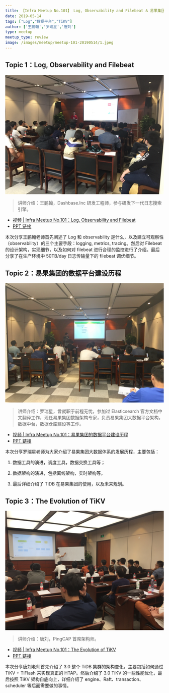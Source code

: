 ```yaml
---
title: 【Infra Meetup No.101】 Log, Observability and Filebeat & 易果集团的数据平台建设历程 & The Evolution of TiKV
date: 2019-05-14
tags: ["Log","数据平台","TiKV"]
author: ['王鹏翰','罗瑞星','唐刘']
type: meetup
meetup_type: review
image: /images/meetup/meetup-101-20190514/1.jpeg
---
```


## Topic 1：Log, Observability and Filebeat

![王鹏翰 | Dashbase.Inc 研发工程师](media/meetup-101-20190514/1.jpeg)

>讲师介绍：王鹏翰，Dashbase.Inc 研发工程师，参与研发下一代日志搜索引擎。

+ [视频 | Infra Meetup No.101：Log, Observability and Filebeat](https://v.qq.com/x/page/x0870a9uwkl.html)
+ [PPT 链接](https://eyun.baidu.com/s/3ht0kKss)

本次分享王鹏翰老师首先阐述了 Log 和 observability 是什么，以及建立可观察性（observability）的三个主要手段：logging, metrics, tracing。然后对 Filebeat 的设计架构，实现细节，以及如何对 filebeat 进行合理的监控进行了介绍。最后分享了在生产环境中 50TB/day 日志传输量下的 filebeat 调优细节。

## Topic 2：易果集团的数据平台建设历程

![罗瑞星 | 易果集团](media/meetup-101-20190514/2.jpg)

>讲师介绍：罗瑞星，曾就职于前程无忧，参加过 Elasticsearch 官方文档中文翻译工作，现任易果集团数据架构专家，负责易果集团大数据平台架构，数据中台，数据仓库建设等工作。

+ [视频 | Infra Meetup No.101：易果集团的数据平台建设历程](https://v.qq.com/x/page/o0870vuug3w.html)
+ [PPT 链接](https://eyun.baidu.com/s/3ht0kKss)

本次分享罗瑞星老师为大家介绍了易果集团大数据体系的发展历程，主要包括：

1. 数据工具的演进，调度工具，数据交换工具等；

2. 数据架构的演进，包括离线架构，实时架构等。

3. 最后详细介绍了 TiDB 在易果集团的使用，以及未来规划。

## Topic 3：The Evolution of TiKV

![唐刘 | PingCAP 首席架构师](media/meetup-101-20190514/3.jpeg)

>讲师介绍：唐刘，PingCAP 首席架构师。

+ [视频 | Infra Meetup No.101：The Evolution of TiKV](https://v.qq.com/x/page/o0870vuug3w.html)
+ [PPT 链接](https://eyun.baidu.com/s/3ht0kKss)

本次分享唐刘老师首先介绍了 3.0 整个 TiDB 集群的架构变化，主要包括如何通过 TiKV + TiFlash 来实现真正的 HTAP。然后介绍了 3.0 TiKV 的一些性能优化，最后按照 TiKV 架构自底向上，详细介绍了 engine、Raft、transaction、scheduler 等后面需要做的事情。


